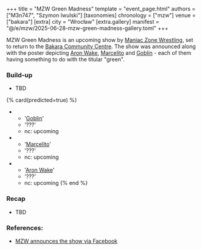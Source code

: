 +++
title = "MZW Green Madness"
template = "event_page.html"
authors = ["M3n747", "Szymon Iwulski"]
[taxonomies]
chronology = ["mzw"]
venue = ["bakara"]
[extra]
city = "Wrocław"
[extra.gallery]
manifest = "@/e/mzw/2025-06-28-mzw-green-madness-gallery.toml"
+++

MZW Green Madness is an upcoming show by [Maniac Zone Wrestling](@/o/mzw.md), set to return to the [Bakara Community Centre](@/v/bakara.md).
The show was announced along with the poster depicting [Aron Wake](@/w/aron-wake.md), [Marcelito](@/w/marcelito.md) and [Goblin](@/w/goblin.md) - each of them having something to do with the titular "green".

### Build-up

* TBD

{% card(predicted=true) %}
- - '[Goblin](@/w/goblin.md)'
  - '???'
  - nc: upcoming
- - '[Marcelito](@/w/marcelito.md)'
  - '???'
  - nc: upcoming
- - '[Aron Wake](@/w/aron-wake.md)'
  - '???'
  - nc: upcoming
{% end %}

### Recap

* TBD

### References:

* [MZW announces the show via Facebook](https://www.facebook.com/photo/?fbid=1096604642497925&set=a.548442050647523)
